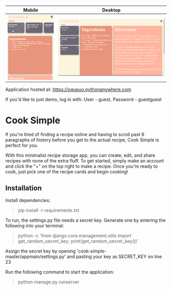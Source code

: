 Mobile |  Desktop
:-------------------------:|:-------------------------:
<img src="images/cook_simple_mobile.png" width="240">  |  <img src="images/cook_simple_desktop.png" width="600">

Application hosted at: https://oqueuo.pythonanywhere.com

If you'd like to just demo, log in with: User - guest, Password - guestguest

<h1>Cook Simple</h1>

If you're tired of finding a recipe online and having to scroll past 6 paragraphs of history before you get to the actual recipe, Cook Simple is perfect for you. 

With this minimalist recipe storage app, you can create, edit, and share recipes with none of the extra fluff. To get started, simply make an account and click the "+" on the top right to make a recipe. Once you're ready to cook, just pick one of the recipe cards and begin cooking!


<h2>Installation</h2>

Install dependencies:

> pip install -r requirements.txt

To run, the settings.py file needs a secret key. Generate one by entering the following into your terminal:

> python -c 'from django.core.management.utils import get_random_secret_key; print(get_random_secret_key())'

Assign the secret key by opening 'cook-simple-master/appmain/settings.py' and pasting your key as SECRET_KEY on line 23

Run the following command to start the application:

> python manage.py runserver
